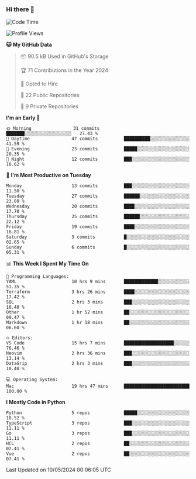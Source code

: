 ### Hi there 👋
<!--![visitors](https://visitor-badge.glitch.me/badge?page_id=d0zingcat)-->
<!--
**d0zingcat/d0zingcat** is a ✨ _special_ ✨ repository because its `README.md` (this file) appears on your GitHub profile.

Here are some ideas to get you started:

- 🔭 I’m currently working on ...
- 🌱 I’m currently learning ...
- 👯 I’m looking to collaborate on ...
- 🤔 I’m looking for help with ...
- 💬 Ask me about ...
- 📫 How to reach me: ...
- 😄 Pronouns: ...
- ⚡ Fun fact: ...
-->
<!--START_SECTION:waka-->
![Code Time](http://img.shields.io/badge/Code%20Time-3%2C520%20hrs%2034%20mins-blue)

![Profile Views](http://img.shields.io/badge/Profile%20Views-0-blue)

**🐱 My GitHub Data** 

> 📦 90.5 kB Used in GitHub's Storage 
 > 
> 🏆 71 Contributions in the Year 2024
 > 
> 💼 Opted to Hire
 > 
> 📜 22 Public Repositories 
 > 
> 🔑 9 Private Repositories 
 > 
**I'm an Early 🐤** 

```text
🌞 Morning                31 commits          ███████░░░░░░░░░░░░░░░░░░   27.43 % 
🌆 Daytime                47 commits          ██████████░░░░░░░░░░░░░░░   41.59 % 
🌃 Evening                23 commits          █████░░░░░░░░░░░░░░░░░░░░   20.35 % 
🌙 Night                  12 commits          ███░░░░░░░░░░░░░░░░░░░░░░   10.62 % 
```
📅 **I'm Most Productive on Tuesday** 

```text
Monday                   13 commits          ███░░░░░░░░░░░░░░░░░░░░░░   11.50 % 
Tuesday                  27 commits          ██████░░░░░░░░░░░░░░░░░░░   23.89 % 
Wednesday                20 commits          ████░░░░░░░░░░░░░░░░░░░░░   17.70 % 
Thursday                 25 commits          ██████░░░░░░░░░░░░░░░░░░░   22.12 % 
Friday                   19 commits          ████░░░░░░░░░░░░░░░░░░░░░   16.81 % 
Saturday                 3 commits           █░░░░░░░░░░░░░░░░░░░░░░░░   02.65 % 
Sunday                   6 commits           █░░░░░░░░░░░░░░░░░░░░░░░░   05.31 % 
```


📊 **This Week I Spent My Time On** 

```text
💬 Programming Languages: 
YAML                     10 hrs 9 mins       █████████████░░░░░░░░░░░░   51.35 % 
Terraform                3 hrs 26 mins       ████░░░░░░░░░░░░░░░░░░░░░   17.42 % 
SQL                      2 hrs 3 mins        ███░░░░░░░░░░░░░░░░░░░░░░   10.40 % 
Other                    1 hr 52 mins        ██░░░░░░░░░░░░░░░░░░░░░░░   09.47 % 
Markdown                 1 hr 18 mins        ██░░░░░░░░░░░░░░░░░░░░░░░   06.60 % 

🔥 Editors: 
VS Code                  15 hrs 7 mins       ███████████████████░░░░░░   76.46 % 
Neovim                   2 hrs 36 mins       ███░░░░░░░░░░░░░░░░░░░░░░   13.14 % 
DataGrip                 2 hrs 3 mins        ███░░░░░░░░░░░░░░░░░░░░░░   10.40 % 

💻 Operating System: 
Mac                      19 hrs 47 mins      █████████████████████████   100.00 % 
```

**I Mostly Code in Python** 

```text
Python                   5 repos             █████░░░░░░░░░░░░░░░░░░░░   18.52 % 
TypeScript               3 repos             ███░░░░░░░░░░░░░░░░░░░░░░   11.11 % 
Go                       3 repos             ███░░░░░░░░░░░░░░░░░░░░░░   11.11 % 
HCL                      2 repos             ██░░░░░░░░░░░░░░░░░░░░░░░   07.41 % 
Vue                      2 repos             ██░░░░░░░░░░░░░░░░░░░░░░░   07.41 % 
```




 Last Updated on 10/05/2024 00:06:05 UTC
<!--END_SECTION:waka-->

